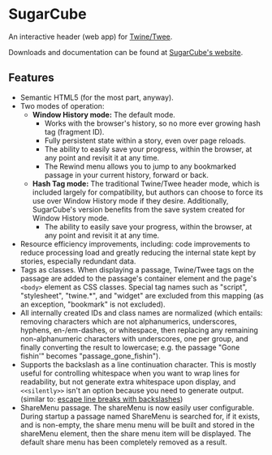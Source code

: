 
# SugarCube #

An interactive header (web app) for [Twine/Twee](http://gimcrackd.com/etc/src/ "http://gimcrackd.com/etc/src/").

Downloads and documentation can be found at [SugarCube's website](http://www.motoslave.net/sugarcube/ "http://www.motoslave.net/sugarcube/").

## Features ##

- Semantic HTML5 (for the most part, anyway).
- Two modes of operation:
   - **Window History mode:** The default mode.
      - Works with the browser's history, so no more ever growing hash tag (fragment ID).
      - Fully persistent state within a story, even over page reloads.
      - The ability to easily save your progress, within the browser, at any point and revisit it at any time.
      - The Rewind menu allows you to jump to any bookmarked passage in your current history, forward or back.
   - **Hash Tag mode:** The traditional Twine/Twee header mode, which is included largely for compatibility, but authors can choose to force its use over Window History mode if they desire.  Additionally, SugarCube's version benefits from the save system created for Window History mode.
      - The ability to easily save your progress, within the browser, at any point and revisit it at any time.
- Resource efficiency improvements, including: code improvements to reduce processing load and greatly reducing the internal state kept by stories, especially redundant data.
- Tags as classes.  When displaying a passage, Twine/Twee tags on the passage are added to the passage's container element and the page's `<body>` element as CSS classes.  Special tag names such as "script", "stylesheet", "twine.*", and "widget" are excluded from this mapping (as an exception, "bookmark" is not excluded).
- All internally created IDs and class names are normalized (which entails: removing characters which are not alphanumerics, underscores, hyphens, en-/em-dashes, or whitespace, then replacing any remaining non-alphanumeric characters with underscores, one per group, and finally converting the result to lowercase; e.g. the passage "Gone fishin'" becomes "passage\_gone\_fishin").
- Supports the backslash as a line continuation character.  This is mostly useful for controlling whitespace when you want to wrap lines for readability, but not generate extra whitespace upon display, and `<<silently>>` isn't an option because you need to generate output.  (similar to: [escape line breaks with backslashes](http://www.glorioustrainwrecks.com/node/5400 "http://www.glorioustrainwrecks.com/node/5400"))
- ShareMenu passage.  The shareMenu is now easily user configurable.  During startup a passage named ShareMenu is searched for, if it exists, and is non-empty, the share menu menu will be built and stored in the shareMenu element, then the share menu item will be displayed.  The default share menu has been completely removed as a result.
